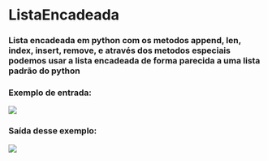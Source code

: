 # ListaEncadeada
<h3>Lista encadeada em python com os metodos append, len, index, insert, remove, e através dos metodos especiais podemos usar a lista encadeada de forma parecida a uma lista padrão do python</h3>

<h3>Exemplo de entrada:</h3>
<img src="https://user-images.githubusercontent.com/61990018/150679394-6ba9632f-acb4-4c2a-ada1-e8b987970590.png">
<br>
<h3>Saída desse exemplo:</h3>
<img src="https://user-images.githubusercontent.com/61990018/150679395-fbc054aa-b4c2-4b7f-ab58-3e394db7dd12.png">
